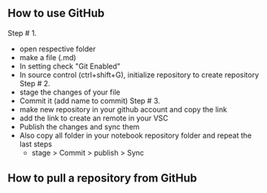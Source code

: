 ## How to use GitHub

Step # 1.
 - open respective folder
 - make a file (.md)
 - In setting check "Git Enabled"
 - In source control (ctrl+shift+G), initialize repository to create repository
Step # 2.
  - stage the changes of your file
  - Commit it (add name to commit)
Step # 3.
  - make new repository in your github account and copy the link
  - add the link to create an remote in your VSC
  - Publish the changes and sync them
  - Also copy all folder in your notebook repository folder and repeat the last steps
    - stage > Commit > publish > Sync


## How to pull a repository from GitHub

